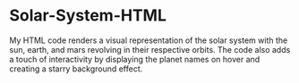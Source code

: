 # Solar-System-HTML
My HTML code renders a visual representation of the solar system with the sun, earth, and mars revolving in their respective orbits. The code also adds a touch of interactivity by displaying the planet names on hover and creating a starry background effect.
